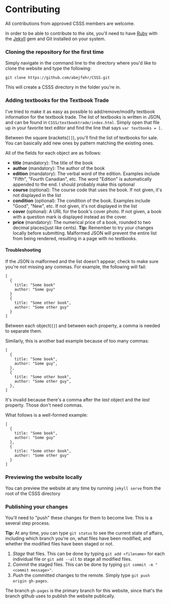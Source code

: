 Contributing
============

All contributions from approved CSSS members are welcome.

In order to be able to contribute to the site, you'll need to have [Ruby](https://www.ruby-lang.org/en/) with the [Jekyll](http://jekyllrb.com/) gem and Git installed on your system.

### Cloning the repository for the first time

Simply navigate in the command line to the directory where you'd like to clone the website and type the following:

`git clone https://github.com/abejfehr/CSSS.git`

This will create a CSSS directory in the folder you're in.

### Adding textbooks for the Textbook Trade

I've tried to make it as easy as possible to add/remove/modify textbook information for the textbook trade. The list of textbooks is written in JSON, and can be found in `CSSS/textbooktrade/index.html`. Simply open that file up in your favorite text editor and find the line that says `var textbooks = [`.

Between the square brackets(`[]`), you'll find the list of textbooks for sale. You can basically add new ones by pattern matching the existing ones.

All of the fields for each object are as follows:

* **title** (mandatory): The title of the book
* **author** (mandatory): The author of the book
* **edition** (mandatory): The verbal word of the edition. Examples include "Fifth", "Fourth Canadian", etc. The word "Edition" is automatically appended to the end. I should probably make this optional
* **course** (optional): The course code that uses the book. If not given, it's not displayed in the list
* **condition** (optional): The condition of the book. Examples include "Good", "New", etc. If not given, it's not displayed in the list
* **cover** (optional): A URL for the book's cover photo. If not given, a book with a question mark is displayed instead as the cover.
* **price** (mandatory): The numerical price of a book, rounded to two decimal places(just like cents).
**Tip:** Remember to try your changes locally before submitting. Malformed JSON will prevent the entire list from being rendered, resulting in a page with no textbooks.

#### Troubleshooting

If the JSON is malformed and the list doesn't appear, check to make sure you're not missing any commas. For example, the following will fail:

    [
      {
        title: "Some book"
        author: "Some guy"
      }
      {
        title: "Some other book",
        author: "Some other guy"
      }
    ]

Between each object(`{}`) and between each property, a comma is needed to separate them.

Similarly, this is another bad example because of too many commas:

    [
      {
        title: "Some book",
        author: "Some guy",
      },
      {
        title: "Some other book",
        author: "Some other guy",
      },
    ]

It's invalid because there's a comma after the *last* object and the *last* property. Those don't need commas.

What follows is a well-formed example:

    [
      {
        title: "Some book",
        author: "Some guy"
      },
      {
        title: "Some other book",
        author: "Some other guy"
      }
    ]

### Previewing the website locally

You can preview the website at any time by running `jekyll serve` from the root of the CSSS directory

### Publishing your changes

You'll need to "push" these changes for them to become live. This is a several step process.

**Tip:** At any time, you can type `git status` to see the current state of affairs, including which branch you're on, what files have been modified, and whether the modified files have been staged or not.

1. *Stage* that files. This can be done by typing `git add <filename>` for each individual file or `git add --all` to stage all modified files.
2. *Commit* the staged files. This can be done by typing `git commit -m "<commit message>"`.
3. *Push* the committed changes to the remote. Simply type `git push origin gh-pages`.

The branch `gh-pages` is the primary branch for this website, since that's the branch github uses to publish the website publically.